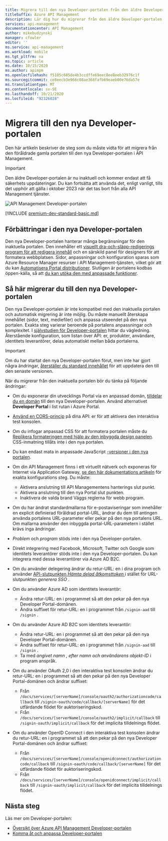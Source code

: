 ```yaml
---
title: Migrera till den nya Developer-portalen från den äldre Developer-portalen
titleSuffix: Azure API Management
description: Lär dig hur du migrerar från den äldre Developer-portalen till den nya Developer-portalen i API Management.
services: api-management
documentationcenter: API Management
author: mikebudzynski
manager: cfowler
editor: ''
ms.service: api-management
ms.workload: mobile
ms.tgt_pltfrm: na
ms.topic: article
ms.date: 10/15/2020
ms.author: apimpm
ms.openlocfilehash: f5105c685de4b3ccdffe69eec8ee8eeb32976c1f
ms.sourcegitcommit: ce8eecb3e966c08ae368fafb69eaeb00e76da57e
ms.translationtype: MT
ms.contentlocale: sv-SE
ms.lasthandoff: 10/21/2020
ms.locfileid: "92326028"
---
```

# <a name="migrate-to-the-new-developer-portal"></a>Migrera till den nya Developer-portalen

Den här artikeln beskriver de steg som du måste vidta för att migrera från den föråldrade gamla portalen till den nya Developer-portalen i API Management.

> [!IMPORTANT]
> Den äldre Developer-portalen är nu inaktuell och kommer endast att få säkerhets uppdateringar. Du kan fortsätta att använda det, enligt vanligt, tills det upphör att gälla i oktober 2023 när det tas bort från alla API Management tjänster.

![API Management Developer-portalen](media/api-management-howto-developer-portal/cover.png)

[!INCLUDE [premium-dev-standard-basic.md](../../includes/api-management-availability-premium-dev-standard-basic.md)]

## <a name="improvements-in-new-developer-portal"></a>Förbättringar i den nya Developer-portalen

Den nya Developer-portalen hanterar många begränsningar för den inaktuella portalen. Den innehåller ett [visuellt dra-och-släpp-redigerings program för att redigera innehåll](api-management-howto-developer-portal-customize.md) och en särskild panel för designers för att formatera webbplatsen. Sidor, anpassningar och konfiguration sparas som Azure Resource Manager resurser i API Management-tjänsten, vilket gör att du kan [Automatisera Portal distributioner](api-management-howto-developer-portal.md#automate). Slutligen är portalens kodbas öppen-källa, så att [du kan utöka den med anpassade funktioner](api-management-howto-developer-portal.md#managed-vs-self-hosted).

## <a name="how-to-migrate-to-new-developer-portal"></a>Så här migrerar du till den nya Developer-portalen

Den nya Developer-portalen är inte kompatibel med den inaktuella portalen och automatisk migrering är inte möjlig. Du måste manuellt återskapa innehållet (sidor, text, mediefiler) och anpassa utseendet på den nya portalen. Exakta steg varierar beroende på portalens anpassningar och komplexitet. I [självstudien för Developer-portalen](api-management-howto-developer-portal-customize.md) hittar du vägledning. Återstående konfiguration, som listan över API: er, produkter, användare, identitets leverantörer, delas automatiskt mellan båda portalerna.

> [!IMPORTANT]
> Om du har startat den nya Developer-portalen förut, men inte har gjort några ändringar, [återställer du standard innehållet](api-management-howto-developer-portal.md#preview-to-ga) för att uppdatera den till den senaste versionen.

När du migrerar från den inaktuella portalen bör du tänka på följande ändringar:

- Om du exponerar din utvecklings Portal via en anpassad domän, [tilldelar du en domän](configure-custom-domain.md) till den nya Developer-portalen. Använd alternativet **Developer Portal** i list rutan i Azure Portal.
- [Använd en CORS-princip](api-management-howto-developer-portal.md#cors) på dina API: er för att aktivera den interaktiva test konsolen.
- Om du infogar anpassad CSS för att formatera portalen måste du [Replikera formateringen med hjälp av den inbyggda design panelen](api-management-howto-developer-portal-customize.md). CSS-inmatning tillåts inte i den nya portalen.
- Du kan endast mata in anpassade JavaScript [-versioner i den nya portalen](api-management-howto-developer-portal.md#managed-vs-self-hosted).
- Om din API Management finns i ett virtuellt nätverk och exponeras för Internet via Application Gateway, [se den här dokumentations artikeln](api-management-howto-integrate-internal-vnet-appgateway.md) för exakta konfigurations steg. Du måste:

    - Aktivera anslutning till API Managementens hanterings slut punkt.
    - Aktivera anslutning till den nya Portal slut punkten.
    - Inaktivera de valda brand Väggs reglerna för webb program.

- Om du har ändrat standardmallarna för e-postaviseringar som innehåller en explicit definierad föråldrad portal-URL, ändrar du dem till antingen använda portalens URL-parameter eller pekar på den nya portalens URL. Om mallarna använder den inbyggda portal-URL-parametern i stället krävs inga ändringar.
- *Problem* och *program* stöds inte i den nya Developer-portalen.
- Direkt integrering med Facebook, Microsoft, Twitter och Google som identitets leverantörer stöds inte i den nya Developer-portalen. Du kan integrera med dessa leverantörer via Azure AD B2C.
- Om du använder delegering ändrar du retur-URL: en i dina program och använder [API-slutpunkten *Hämta delad åtkomsttoken* ](/rest/api/apimanagement/2019-12-01/user/getsharedaccesstoken) i stället för URL-slutpunkten *generera SSO* .
- Om du använder Azure AD som identitets leverantör:

    - Ändra retur-URL: en i programmet så att den pekar på den nya Developer Portal-domänen.
    - Ändra suffixet för retur-URL: en i programmet från `/signin-aad` till `/signin` .

- Om du använder Azure AD B2C som identitets leverantör:

    - Ändra retur-URL: en i programmet så att den pekar på den nya Developer Portal-domänen.
    - Ändra suffixet för retur-URL: en i programmet från `/signin-aad` till `/signin` .
    - Ta med *angivet namn* *, efter namn och* *användarens objekt-ID* i program anspråk.

- Om du använder OAuth 2,0 i den interaktiva test konsolen ändrar du retur-URL: en i programmet så att den pekar på den nya Developer Portal-domänen och ändrar suffixet:

    - Från `/docs/services/[serverName]/console/oauth2/authorizationcode/callback` till `/signin-oauth/code/callback/[serverName]` för det utfärdande flödet för auktoriseringskod.
    - Från `/docs/services/[serverName]/console/oauth2/implicit/callback` till `/signin-oauth/implicit/callback` för det implicita tilldelnings flödet.
- Om du använder OpenID Connect i den interaktiva test konsolen ändrar du retur-URL: en i programmet så att den pekar på den nya Developer Portal-domänen och ändrar suffixet:

    - Från `/docs/services/[serverName]/console/openidconnect/authorizationcode/callback` till `/signin-oauth/code/callback/[serverName]` för det utfärdande flödet för auktoriseringskod.
    - Från `/docs/services/[serverName]/console/openidconnect/implicit/callback` till `/signin-oauth/implicit/callback` för det implicita tilldelnings flödet.

## <a name="next-steps"></a>Nästa steg

Läs mer om Developer-portalen:

- [Översikt över Azure API Management Developer-portalen](api-management-howto-developer-portal.md)
- [Komma åt och anpassa Developer-portalen](api-management-howto-developer-portal-customize.md)